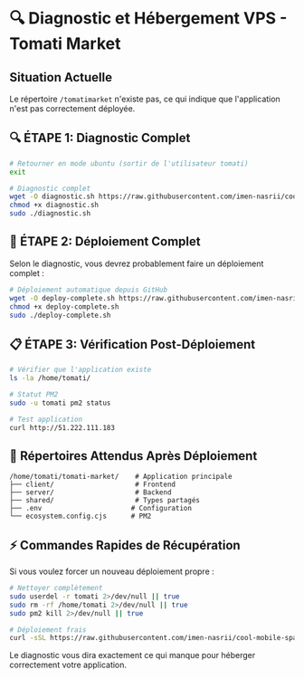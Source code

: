 # 🔍 Diagnostic et Hébergement VPS - Tomati Market

## Situation Actuelle
Le répertoire `/tomatimarket` n'existe pas, ce qui indique que l'application n'est pas correctement déployée.

## 🔍 ÉTAPE 1: Diagnostic Complet

```bash
# Retourner en mode ubuntu (sortir de l'utilisateur tomati)
exit

# Diagnostic complet
wget -O diagnostic.sh https://raw.githubusercontent.com/imen-nasrii/cool-mobile-spark/main/diagnostic-vps.sh
chmod +x diagnostic.sh
sudo ./diagnostic.sh
```

## 🚀 ÉTAPE 2: Déploiement Complet

Selon le diagnostic, vous devrez probablement faire un déploiement complet :

```bash
# Déploiement automatique depuis GitHub
wget -O deploy-complete.sh https://raw.githubusercontent.com/imen-nasrii/cool-mobile-spark/main/deploy-github-vps.sh
chmod +x deploy-complete.sh
sudo ./deploy-complete.sh
```

## 📋 ÉTAPE 3: Vérification Post-Déploiement

```bash
# Vérifier que l'application existe
ls -la /home/tomati/

# Statut PM2
sudo -u tomati pm2 status

# Test application
curl http://51.222.111.183
```

## 🎯 Répertoires Attendus Après Déploiement

```
/home/tomati/tomati-market/    # Application principale
├── client/                    # Frontend
├── server/                    # Backend
├── shared/                    # Types partagés
├── .env                      # Configuration
└── ecosystem.config.cjs      # PM2
```

## ⚡ Commandes Rapides de Récupération

Si vous voulez forcer un nouveau déploiement propre :

```bash
# Nettoyer complètement
sudo userdel -r tomati 2>/dev/null || true
sudo rm -rf /home/tomati 2>/dev/null || true
sudo pm2 kill 2>/dev/null || true

# Déploiement frais
curl -sSL https://raw.githubusercontent.com/imen-nasrii/cool-mobile-spark/main/deploy-github-vps.sh | sudo bash
```

Le diagnostic vous dira exactement ce qui manque pour héberger correctement votre application.